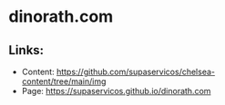 # dinorath.com

## Links: 
  * Content: https://github.com/supaservicos/chelsea-content/tree/main/img
  * Page: https://supaservicos.github.io/dinorath.com
